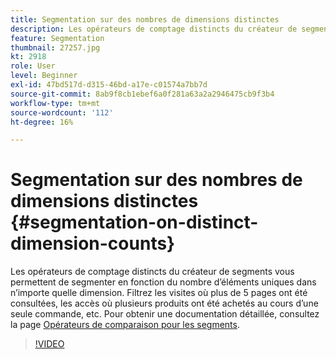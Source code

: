 ```yaml
---
title: Segmentation sur des nombres de dimensions distinctes
description: Les opérateurs de comptage distincts du créateur de segments vous permettent de segmenter en fonction du nombre d’éléments uniques dans n’importe quelle dimension. Filtrez les visites où plus de 5 pages ont été consultées, les accès où plusieurs produits ont été achetés au cours d’une seule commande, etc.
feature: Segmentation
thumbnail: 27257.jpg
kt: 2918
role: User
level: Beginner
exl-id: 47bd517d-d315-46bd-a17e-c01574a7bb7d
source-git-commit: 8ab9f8cb1ebef6a0f281a63a2a2946475cb9f3b4
workflow-type: tm+mt
source-wordcount: '112'
ht-degree: 16%

---
```


# Segmentation sur des nombres de dimensions distinctes {#segmentation-on-distinct-dimension-counts}

Les opérateurs de comptage distincts du créateur de segments vous permettent de segmenter en fonction du nombre d’éléments uniques dans n’importe quelle dimension. Filtrez les visites où plus de 5 pages ont été consultées, les accès où plusieurs produits ont été achetés au cours d’une seule commande, etc. Pour obtenir une documentation détaillée, consultez la page [Opérateurs de comparaison pour les segments](https://experienceleague.adobe.com/docs/analytics/components/segmentation/segment-reference/seg-operators.html?lang=fr).

>[!VIDEO](https://video.tv.adobe.com/v/27257/?quality=12&learn=on)
